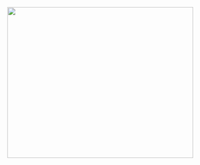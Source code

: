 <a href='http://www.youtube.com/watch?feature=player_embedded&v=zvGtXLhkPXg' target='_blank'><img src='http://img.youtube.com/vi/zvGtXLhkPXg/0.jpg' width='425' height=344 /></a>